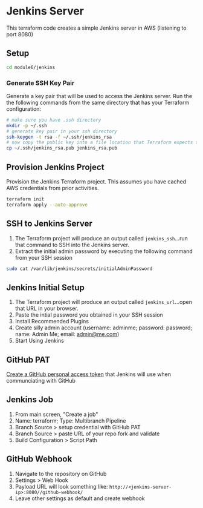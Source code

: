 # Jenkins Server

This terraform code creates a simple Jenkins server in AWS (listening to port 8080)

## Setup

```bash
cd module6/jenkins
```

### Generate SSH Key Pair

Generate a key pair that will be used to access the Jenkins server.
Run the the following commands from the same directory that has your Terraform configuration:

```bash
# make sure you have .ssh directory
mkdir -p ~/.ssh
# generate key pair in your ssh directory
ssh-keygen -t rsa -f ~/.ssh/jenkins_rsa
# now copy the public key into a file location that Terraform expects the file to be
cp ~/.ssh/jenkins_rsa.pub jenkins_rsa.pub
```

## Provision Jenkins Project

Provision the Jenkins Terraform project.  This assumes you have cached AWS credentials from prior activities.

```bash
terraform init
terraform apply --auto-approve
```

## SSH to Jenkins Server

1. The Terraform project will produce an output called `jenkins_ssh`...run that command to SSH into the Jenkins server.
1. Extract the initial admin password by executing the following command from your SSH session

  ```bash
  sudo cat /var/lib/jenkins/secrets/initialAdminPassword
  ```

## Jenkins Initial Setup

1. The Terraform project will produce an output called `jenkins_url`...open that URL in your browser.
1. Paste the intial password you obtained in your SSH session
1. Install Recommended Plugins
1. Create silly admin account (username: adminme; password: password; name: Admin Me; email: admin@me.com)
1. Start Using Jenkins

## GitHub PAT

[Create a GitHub personal access token](https://docs.github.com/en/authentication/keeping-your-account-and-data-secure/creating-a-personal-access-token) that Jenkins will use when communciating with GitHub

## Jenkins Job

1. From main screen, "Create a job"
1. Name: terraform; Type: Multibranch Pipeline
1. Branch Source > setup credential with GitHub PAT 
1. Branch Source > paste URL of your repo fork and validate
1. Build Configuration > Script Path


## GitHub Webhook

1. Navigate to the repository on GitHub
1. Settings > Web Hook
1. Payload URL will look something like: `http://<jenkins-server-ip>:8080//github-webhook/`
1. Leave other settings as default and create webhook

